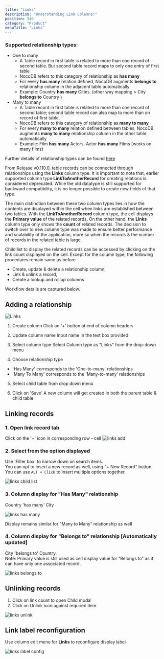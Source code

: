 ```yaml
---
title: "Links"
description: "Understanding Link Columns!"
position: 540
category: "Product"
menuTitle: "Links"
---
```


### Supported relationship types:

- One to many
  - A Table record in first table is related to more than one record of second table. But second table record maps to only one entry of first table
  - NocoDB refers to this category of relationship as **has many**
  - For every **has many** relation defined, NocoDB augments **belongs to** relationship column in the adjacent table automatically
  - Example: Country **has many** Cities. (other way mapping > City **belongs to** Country )
- Many to many
  - A Table record in first table is related to more than one record of second table; second table record can also map to more than on record of first table.
  - NocoDB refers to this category of relationship as **many to many**
  - For every **many to many** relation defined between tables, NocoDB augments **many to many** relationship column in the other table automatically
  - Example: Film **has many** Actors. Actor **has many** Films (works on many films)

Further details of relationship types can be found [here](https://afteracademy.com/blog/what-are-the-different-types-of-relationships-in-dbms)

From Release v0.110.0, table records can be connected through relationships using the **Links** column type. 
It is important to note that, earlier supported column type **LinkToAnotherRecord** for creating relations is considered deprecated. While the old datatype is still supported for backward compatibility, it is no longer possible to create new fields of that type.

The main distinction between these two column types lies in how the contents are displayed within the cell when links are established between two tables. With the **LinkToAnotherRecord** column type, the cell displays the **Primary value** of the related records. On the other hand, the **Links** column type only shows the **count** of related records.
The decision to switch over to new column type was made to ensure better performance and scalability of the application, more so when the records & the number of records in the related table is large.
  
Child list to display the related records can be accessed by clicking on the link count displayed on the cell. 
Except for the column type, the following procedures remain same as before 
- Create, update & delete a relationship column, 
- Link & unlink a record, 
- Create a lookup and rollup columns 

Workflow details are captured below.

## Adding a relationship
  
![Links](https://github.com/nocodb/nocodb/assets/86527202/97203ff1-29e1-46de-9987-18a14e7b7bb3)


1. Create column
   Click on '+' button at end of column headers

2. Update column name
   Input name in the text box provided

3. Select column type
   Select Column type as "Links" from the drop-down menu

4. Choose relationship type
- 'Has Many' corresponds to the 'One-to-many' relationships
- 'Many To Many' corresponds to the 'Many-to-many' relationships

5. Select child table from drop down menu

6. Click on 'Save'
   A new column will get created in both the parent table & child table

## Linking records

### 1. Open link record tab

Click on the '+' icon in corresponding row - cell
![links add](https://github.com/nocodb/nocodb/assets/86527202/25132434-606e-4c9c-aa66-e0753d6ca49a)


### 2. Select from the option displayed

Use 'Filter box' to narrow down on search items.    
You can opt to insert a new record as well, using "+ New Record" button.  
You can use `ALT + Click` to insert multiple options together.  
  
![links child list](https://github.com/nocodb/nocodb/assets/86527202/c10912b2-a202-4cb0-b4be-daeead1ecef3)


### 3. Column display for "Has Many" relationship

Country 'has many' City

![links has many](https://github.com/nocodb/nocodb/assets/86527202/92a72ea6-6acf-4c4d-aa0e-86dc3644905a)


Display remains similar for "Many to Many" relationship as well

### 4. Column display for "Belongs to" relationship [Automatically updated]

City 'belongs to' Country.  
Note: Primary value is still used as cell display value for "Belongs to" as it can have only one associated record.

![links belongs to](https://github.com/nocodb/nocodb/assets/86527202/cb16f5c8-1403-4d89-97b6-6b2de7e9729d)



## Unlinking records

1. Click on link count to open Child modal
2. Click on Unlink icon against required item

![links unlink](https://github.com/nocodb/nocodb/assets/86527202/f8dc91a5-09ad-46aa-bcc2-5484db034aba)






## Link label reconfiguration

Use column edit menu for **Links** to reconfigure display label

![links label config](https://github.com/nocodb/nocodb/assets/86527202/1fb02fd6-6dea-4423-a365-f8db2cdc7a1f)


